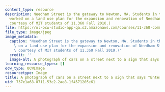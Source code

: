 ```yaml
---
content_type: resource
description: Needham Street is the gateway to Newton, MA. Students in this course
  worked on a land use plan for the expansion and renovation of Needham Street.  (Image
  courtesy of MIT students of 11.360 Fall 2010.)
file: https://ol-ocw-studio-app-qa.s3.amazonaws.com/courses/11-360-community-growth-and-land-use-planning-fall-2010/737e1a68871153e22ae81f4571205e61_11-360f10-th.jpg
file_type: image/jpeg
image_metadata:
  caption: "Needham Street is the gateway to Newton, MA. Students in this course worked\
    \ on a land use plan for the expansion and renovation of Needham Street.\_ (Image\
    \ courtesy of MIT students of 11.360 Fall 2010.)"
  credit: ''
  image-alt: A photograph of cars on a street next to a sign that says "Entering Newton."
learning_resource_types: []
ocw_type: OCWImage
resourcetype: Image
title: A photograph of cars on a street next to a sign that says "Entering Newton"
uid: 737e1a68-8711-53e2-2ae8-1f4571205e61
---
```

